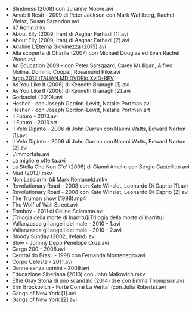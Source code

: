 * Blindness (2008) con Julianne Moore.avi
*  Amabili Resti - 2009 di Peter Jackson con Mark Wahlberg, Rachel Weisz, Susan Sarandon.avi
* 47 Ronin.mkv
* About Elly (2009, Iran) di Asghar Farhadi [1].avi
* About Elly (2009, Iran) di Asghar Farhadi [2].avi
* Adaline L'Eterna Giovinezza (2015).avi
* Alla scoperta di Charlie (2007) con Michael Douglas ed Evan Rachel Wood.avi
* An Education 2009 - con Peter Sarsgaard, Carey Mulligan, Alfred Molina, Dominic Cooper, Rosamund Pike.avi
* [Argo.2012.iTALiAN.MD.DVDRip.XviD-REV](Argo.2012.iTALiAN.MD.DVDRip.XviD-REV)
* As You Like It (2006) di Kenneth Branagh [1].avi
* As You Like It (2006) di Kenneth Branagh [2].avi
* Gorbaciof (2010).avi
* Hesher - con Joseph Gordon-Levitt, Natalie Portman.avi
* Hesher - con Joseph Gordon-Levitt, Natalie Portman.srt
* Il Futuro - 2013.avi
* Il Futuro - 2013.srt
* Il Velo Dipinto - 2006 di John Curran con  Naomi Watts, Edward Norton [1].avi
* Il Velo Dipinto - 2006 di John Curran con  Naomi Watts, Edward Norton [2].avi
* L'immortale.avi
* La migliore offerta.avi
* La Stella Che Non C'e' (2006) di Gianni Amelio con Sergio Castellitto.avi
* Mud (2013).mkv
* Non Lasciarmi (di Mark Romanek).mkv
* Revolutionary Road - 2008 con Kate Winslet, Leonardo Di Caprio [1].avi
* Revolutionary Road - 2008 con Kate Winslet, Leonardo Di Caprio [2].avi
* The Truman show (1998).mp4
* The Wolf of Wall Street.avi
* Tomboy - 2011 di Céline Sciamma.avi
* [Trilogia della morte di Inarritu](Trilogia della morte di Inarritu)
* Vallanzasca gli angeli del male - 2010 - 1.avi
* Vallanzasca gli angeli del male - 2010 - 2.avi
* Bloody Sunday (2002, Ireland).avi
* Blow - Johnny Depp Penelope Cruz.avi
* Cargo 200 - 2008.avi
* Central do Brasil - 1998 con Fernanda Montenegro.avi
* Corpo Celeste - 2011.avi
* Donne senza uomini - 2009.avi
* Educazione Siberiana (2013) con John Malkovich.mkv
* Effie Gray Storia di uno scandalo (2014) di e con Emma Thompson.avi
* Erin Brockovich - Forte Come La Verita' (con Julia Roberts).avi
* Gangs of New York [1].avi
* Gangs of New York [2].avi
